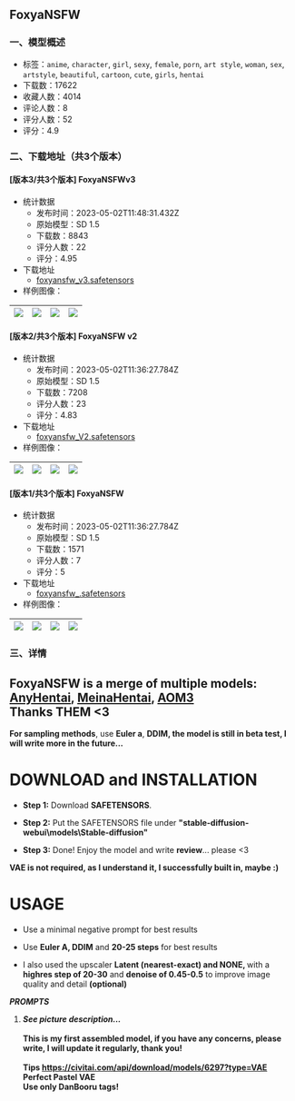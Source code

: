 ## FoxyaNSFW
### 一、模型概述

- 标签：`anime`, `character`, `girl`, `sexy`, `female`, `porn`, `art style`, `woman`, `sex`, `artstyle`, `beautiful`, `cartoon`, `cute`, `girls`, `hentai`
- 下载数：17622
- 收藏人数：4014
- 评论人数：8
- 评分人数：52
- 评分：4.9

### 二、下载地址（共3个版本）

#### [版本3/共3个版本] FoxyaNSFWv3

- 统计数据
  - 发布时间：2023-05-02T11:48:31.432Z
  - 原始模型：SD 1.5
  - 下载数：8843
  - 评分人数：22
  - 评分：4.95
- 下载地址
  - [foxyansfw_v3.safetensors](https://civitai.com/api/download/models/60506)
- 样例图像：

| <img src="https://image.civitai.com/xG1nkqKTMzGDvpLrqFT7WA/3d441a02-842b-4da0-ea77-506541c5d600/width=450/661501.jpeg" /> | <img src="https://image.civitai.com/xG1nkqKTMzGDvpLrqFT7WA/80f5bf76-ff82-47d1-d5a1-98122c83c800/width=450/661499.jpeg" /> | <img src="https://image.civitai.com/xG1nkqKTMzGDvpLrqFT7WA/9cd78e71-9590-4903-a77f-50ee0df1ac00/width=450/661500.jpeg" /> | <img src="https://image.civitai.com/xG1nkqKTMzGDvpLrqFT7WA/5b09f890-e4a7-4fa8-1d7d-83a171048500/width=450/661496.jpeg" /> |
| ---- | ---- | ---- | ---- |

#### [版本2/共3个版本] FoxyaNSFW v2

- 统计数据
  - 发布时间：2023-05-02T11:36:27.784Z
  - 原始模型：SD 1.5
  - 下载数：7208
  - 评分人数：23
  - 评分：4.83
- 下载地址
  - [foxyansfw_V2.safetensors](https://civitai.com/api/download/models/22577)
- 样例图像：

| <img src="https://image.civitai.com/xG1nkqKTMzGDvpLrqFT7WA/c033c066-a7fb-44fb-4611-cc3c9087ed00/width=450/242953.jpeg" /> | <img src="https://image.civitai.com/xG1nkqKTMzGDvpLrqFT7WA/f14f7d3f-459e-48ee-ca65-e5fff6145b00/width=450/242952.jpeg" /> | <img src="https://image.civitai.com/xG1nkqKTMzGDvpLrqFT7WA/a198cfb9-32c3-4f4b-67f9-aba3329e4c00/width=450/242951.jpeg" /> | <img src="https://image.civitai.com/xG1nkqKTMzGDvpLrqFT7WA/4835dbef-76f4-4ab9-9263-486850f76500/width=450/242950.jpeg" /> |
| ---- | ---- | ---- | ---- |

#### [版本1/共3个版本] FoxyaNSFW

- 统计数据
  - 发布时间：2023-05-02T11:36:27.784Z
  - 原始模型：SD 1.5
  - 下载数：1571
  - 评分人数：7
  - 评分：5
- 下载地址
  - [foxyansfw_.safetensors](https://civitai.com/api/download/models/20233)
- 样例图像：

| <img src="https://image.civitai.com/xG1nkqKTMzGDvpLrqFT7WA/2b5d2989-5f9a-4a0b-deb1-cd7fe9029200/width=450/213997.jpeg" /> | <img src="https://image.civitai.com/xG1nkqKTMzGDvpLrqFT7WA/f5831107-344f-4ff6-98c4-215c7d9bbc00/width=450/214005.jpeg" /> | <img src="https://image.civitai.com/xG1nkqKTMzGDvpLrqFT7WA/7b2b60b6-8f84-46c0-f1b7-2b9ca8961800/width=450/214004.jpeg" /> | <img src="https://image.civitai.com/xG1nkqKTMzGDvpLrqFT7WA/f70b6a39-2512-4c7c-f4db-961494f4f300/width=450/214003.jpeg" /> |
| ---- | ---- | ---- | ---- |


### 三、详情
<h2>FoxyaNSFW is a merge of multiple models:<br /><a target="_blank" rel="ugc" href="https://civitai.com/models/5706/anyhentai"><strong>AnyHentai</strong></a>, <a target="_blank" rel="ugc" href="https://civitai.com/models/12606/meinahentai"><strong>MeinaHentai</strong></a><strong>, </strong><a target="_blank" rel="ugc" href="https://civitai.com/models/9942/abyssorangemix3-aom3"><strong>AOM3 </strong></a><br />Thanks THEM &lt;3</h2><p></p><p><strong>For sampling methods</strong>, use <strong>Euler a</strong>, <strong>DDIM, the model is still in beta test, I will write more in the future...</strong></p><p></p><h1>DOWNLOAD and INSTALLATION</h1><p></p><ul><li><p><strong>Step 1:</strong> Download <strong>SAFETENSORS</strong>.</p></li><li><p><strong>Step 2:</strong> Put the SAFETENSORS file under <strong>"stable-diffusion-webui\models\Stable-diffusion"</strong></p></li><li><p><strong>Step 3:</strong> Done! Enjoy the model and write <strong>review</strong>... please &lt;3</p></li></ul><p><strong>VAE is not required, as I understand it, I successfully built in, maybe :)</strong></p><h1>USAGE</h1><p></p><ul><li><p>Use a minimal negative prompt for best results</p></li><li><p>Use <strong>Euler A, DDIM</strong> and <strong>20-25 steps</strong> for best results</p></li><li><p>I also used the upscaler <strong>Latent (nearest-exact) and NONE, </strong>with a <strong>highres step of 20-30</strong> and <strong>denoise of 0.45-0.5</strong> to improve image quality and detail <strong>(optional)</strong></p></li></ul><p></p><p><strong><em>PROMPTS</em></strong></p><ol><li><p><strong><em>See picture description...</em></strong><br /><br /><strong>This is my first assembled model, if you have any concerns, please write, I will update it regularly, thank you!</strong><br /><br /><strong>Tips </strong><a target="_blank" rel="ugc" href="https://civitai.com/api/download/models/6297?type=VAE"><strong>https://civitai.com/api/download/models/6297?type=VAE</strong></a><strong> Perfect Pastel VAE</strong><br /><strong>Use only DanBooru tags! </strong></p></li></ol>